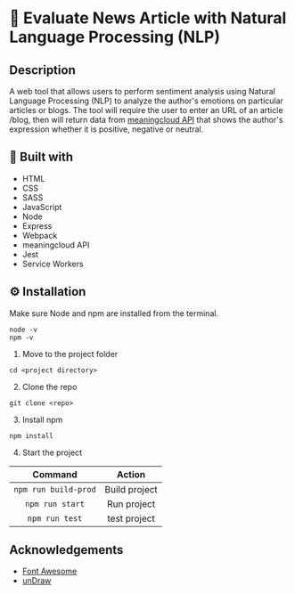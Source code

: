 # 📰 Evaluate News Article with Natural Language Processing (NLP)

## Description

A web tool that allows users to perform sentiment analysis using Natural Language Processing (NLP) to analyze the author's emotions on particular articles or blogs. The tool will require the user to enter an URL of an article /blog, then will return data from [meaningcloud API](https://www.meaningcloud.com/products/sentiment-analysis) that shows the author's expression whether it is positive, negative or neutral.

## 🧰 Built with

- HTML
- CSS
- SASS
- JavaScript
- Node
- Express
- Webpack
- meaningcloud API
- Jest
- Service Workers

## ⚙ Installation

Make sure Node and npm are installed from the terminal.

```
node -v
npm -v
```

1. Move to the project folder

```
cd <project directory>
```

2. Clone the repo

```
git clone <repo>
```

3. Install npm

```
npm install
```

4. Start the project

|       Command        |    Action     |
| :------------------: | :-----------: |
| `npm run build-prod` | Build project |
|   `npm run start`    |  Run project  |
|    `npm run test`    | test project  |

## Acknowledgements

- [Font Awesome](https://fontawesome.com)
- [unDraw](https://undraw.co/)
